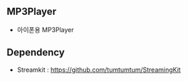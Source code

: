 ## MP3Player
- 아이폰용 MP3Player

## Dependency
- Streamkit : https://github.com/tumtumtum/StreamingKit


